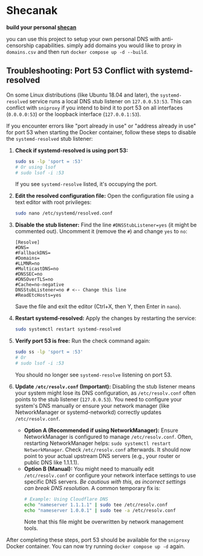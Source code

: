# Shecanak

**build your personal [shecan](https://shecan.ir)**

you can use this project to setup your own personal DNS with anti-censorship capabilities.
simply add domains you would like to proxy in `domains.csv` and then run `docker compose up -d --build`.

## Troubleshooting: Port 53 Conflict with systemd-resolved

On some Linux distributions (like Ubuntu 18.04 and later), the `systemd-resolved` service runs a local DNS stub listener on `127.0.0.53:53`. This can conflict with `sniproxy` if you intend to bind it to port 53 on all interfaces (`0.0.0.0:53`) or the loopback interface (`127.0.0.1:53`).

If you encounter errors like "port already in use" or "address already in use" for port 53 when starting the Docker container, follow these steps to disable the `systemd-resolved` stub listener:

1.  **Check if systemd-resolved is using port 53:**

    ```bash
    sudo ss -lp 'sport = :53'
    # Or using lsof
    # sudo lsof -i :53
    ```

    If you see `systemd-resolve` listed, it's occupying the port.

2.  **Edit the resolved configuration file:**
    Open the configuration file using a text editor with root privileges:

    ```bash
    sudo nano /etc/systemd/resolved.conf
    ```

3.  **Disable the stub listener:**
    Find the line `#DNSStubListener=yes` (it might be commented out). Uncomment it (remove the `#`) and change `yes` to `no`:

    ```
    [Resolve]
    #DNS=
    #FallbackDNS=
    #Domains=
    #LLMNR=no
    #MulticastDNS=no
    #DNSSEC=no
    #DNSOverTLS=no
    #Cache=no-negative
    DNSStubListener=no # <-- Change this line
    #ReadEtcHosts=yes
    ```

    Save the file and exit the editor (Ctrl+X, then Y, then Enter in `nano`).

4.  **Restart systemd-resolved:**
    Apply the changes by restarting the service:

    ```bash
    sudo systemctl restart systemd-resolved
    ```

5.  **Verify port 53 is free:**
    Run the check command again:

    ```bash
    sudo ss -lp 'sport = :53'
    # Or
    # sudo lsof -i :53
    ```

    You should no longer see `systemd-resolve` listening on port 53.

6.  **Update `/etc/resolv.conf` (Important):**
    Disabling the stub listener means your system might lose its DNS configuration, as `/etc/resolv.conf` often points to the stub listener (`127.0.0.53`). You need to configure your system's DNS manually or ensure your network manager (like NetworkManager or systemd-networkd) correctly updates `/etc/resolv.conf`.

    - **Option A (Recommended if using NetworkManager):** Ensure NetworkManager is configured to manage `/etc/resolv.conf`. Often, restarting NetworkManager helps: `sudo systemctl restart NetworkManager`. Check `/etc/resolv.conf` afterwards. It should now point to your actual upstream DNS servers (e.g., your router or public DNS like 1.1.1.1).
    - **Option B (Manual):** You might need to manually edit `/etc/resolv.conf` or configure your network interface settings to use specific DNS servers. _Be cautious with this, as incorrect settings can break DNS resolution._ A common temporary fix is:
      ```bash
      # Example: Using Cloudflare DNS
      echo "nameserver 1.1.1.1" | sudo tee /etc/resolv.conf
      echo "nameserver 1.0.0.1" | sudo tee -a /etc/resolv.conf
      ```
      Note that this file might be overwritten by network management tools.

After completing these steps, port 53 should be available for the `sniproxy` Docker container. You can now try running `docker compose up -d` again.
